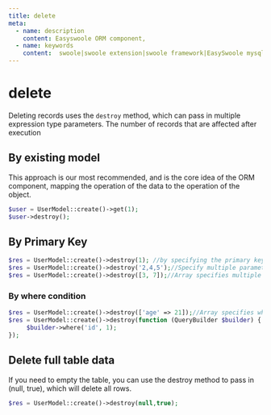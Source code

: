```yaml
---
title: delete
meta:
  - name: description
    content: Easyswoole ORM component,
  - name: keywords
    content:  swoole|swoole extension|swoole framework|EasySwoole mysql ORM|EasySwoole ORM|Swoole mysqli coroutine client|swoole ORM|delete
---
```


# delete

Deleting records uses the `destroy` method, which can pass in multiple expression type parameters. The number of records that are affected after execution

## By existing model

This approach is our most recommended, and is the core idea of the ORM component, mapping the operation of the data to the operation of the object.

```php
$user = UserModel::create()->get(1);
$user->destroy();
```

## By Primary Key

```php
$res = UserModel::create()->destroy(1); //by specifying the primary key directly (if it exists)
$res = UserModel::create()->destroy('2,4,5');//Specify multiple parameters for each parameter as a different primary key
$res = UserModel::create()->destroy([3, 7]);//Array specifies multiple primary keys
```

### By where condition

```php
$res = UserModel::create()->destroy(['age' => 21]);//Array specifies where condition results are removed
$res = UserModel::create()->destroy(function (QueryBuilder $builder) {
     $builder->where('id', 1);
});
```

## Delete full table data

If you need to empty the table, you can use the destroy method to pass in (null, true), which will delete all rows.

```php
$res = UserModel::create()->destroy(null,true);
```
